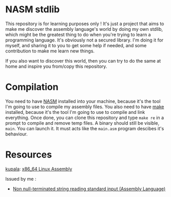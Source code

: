 # NASM stdlib
This repository is for learning purposes only ! It's just a project that aims to make me discover the assembly language's world by doing my own stdlib, which might be the greatest thing to do when you're trying to learn a programming language. It's obviously not a secured library. I'm doing it for myself, and sharing it to  you to get some help if needed, and some contribution to make me learn new things.

If you also want to discover this world, then you can try to do the same at home and inspire you from/copy this repository.

# Compilation
You need to have [NASM](https://www.nasm.us/) installed into your machine, because it's the tool I'm going to use to compile my assembly files. You also need to have [make](https://www.gnu.org/software/make/) installed, because it's the tool I'm going to use to compile and link everything. Once done, you can clone this repository and type ``make re`` in a prompt to compile and remove temp files. A binary should still be visible, ``main``. You can launch it. It must acts like the ``main.asm`` program descibes it's behaviour.

# Resources
[kupala](https://www.youtube.com/channel/UCw1SYd_8Gr7aAkA_o4hotBg): [x86_64 Linux Assembly](https://www.youtube.com/watch?v=VQAKkuLL31g&list=PLetF-YjXm-sCH6FrTz4AQhfH6INDQvQSn)

Issued by me :
- [Non null-terminated string reading standard input (Assembly Language)](https://stackoverflow.com/questions/71940358/non-null-terminated-string-reading-standard-input-assembly-language?noredirect=1#comment127121577_71940358)
